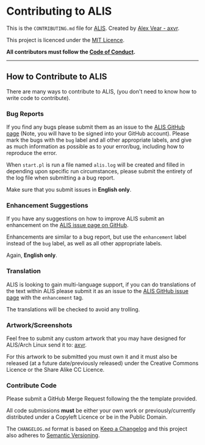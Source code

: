 # Contributing to ALIS

This is the ```CONTRIBUTING.md``` file for [ALIS](https://github.com/axvr/alis). Created by [Alex Vear - axvr](https://github.com/axvr).

This project is licenced under the [MIT Licence](https://github.com/axvr/alis/blob/master/LICENCE).

**All contributors must follow the [Code of Conduct](https://github.com/axvr/alis/blob/master/CODE_OF_CONDUCT.md).**

---

## How to Contribute to ALIS

There are many ways to contribute to ALIS, (you don't need to know how to write code to contribute).

### Bug Reports

If you find any bugs please submit them as an issue to the [ALIS GitHub page](https://github.com/axvr/alis/issues) (Note, you will have to be signed into your GitHub account). Please mark the bugs with the ```bug``` label and all other appropriate labels, and give as much information as possible as to your error/bug, including how to reproduce the error.

When ```start.pl``` is run a file named ```alis.log``` will be created and filled in depending upon specific run circumstances, please submit the entirety of the log file when submitting a a bug report.

Make sure that you submit issues in **English only**.

### Enhancement Suggestions

If you have any suggestions on how to improve ALIS submit an enhancement on the [ALIS issue page on GitHub](https://github.com/axvr/alis/issues).

Enhancements are similar to a bug report, but use the ```enhancement``` label instead of the ```bug``` label, as well as all other appropriate labels.

Again, **English only**.

### Translation

ALIS is looking to gain multi-language support, if you can do translations of the text within ALIS please submit it as an issue to the [ALIS GitHub issue page](https://github.com/axvr/alis/issues) with the ```enhancement``` tag.

The translations will be checked to avoid any trolling.

### Artwork/Screenshots

Feel free to submit any custom artwork that you may have designed for ALIS/Arch Linux send it to: [axvr](mailto:axvr@bitmessage.ch).

For this artwork to be submitted you must own it and it must also be released (at a future date/previously released) under the Creative Commons Licence or the Share Alike CC Licence.

### Contribute Code

Please submit a GitHub Merge Request following the the template provided.

All code submissions **must** be either your own work or previously/currently distributed under a Copyleft Licence or be in the Public Domain.

The ```CHANGELOG.md``` format is based on [Keep a Changelog](http://keepachangelog.com/) and this project also adheres to [Semantic Versioning](http://semver.org/).
